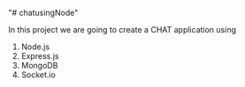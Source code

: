 "# chatusingNode" 

In this project we are going to create a CHAT application using 
1. Node.js
2. Express.js
3. MongoDB
4. Socket.io